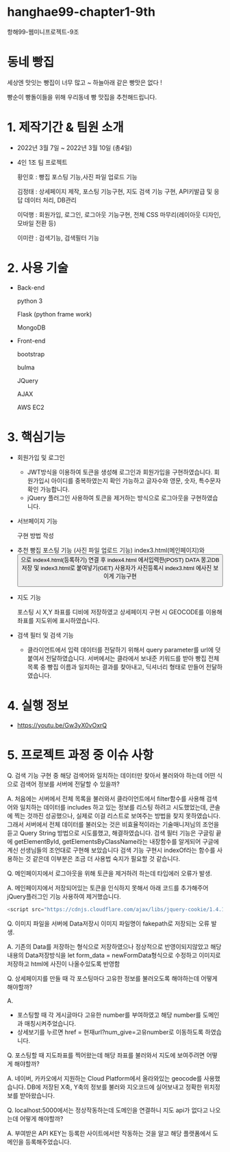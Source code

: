 # hanghae99-chapter1-9th
항해99-웹미니프로젝트-9조


# 동네 빵집

세상엔 맛잇는 빵집이 너무 많고 ~ 하늘아래 같은 빵맛은 없다 !

빵순이 빵돌이들을 위해 우리동네 빵 맛집을 추천해드립니다.


# 1. 제작기간 & 팀원 소개

- 2022년 3월 7일 ~ 2022년 3월 10일 (총4일)

- 4인 1조 팀 프로젝트

     황인호 : 빵집 포스팅 기능,사진 파일 업로드 기능

     김정태 : 상세페이지 제작, 포스팅 기능구현, 지도 검색 기능 구현, API키발급 및 응답 데이터 처리, DB관리
  
     이덕행 : 회원가입, 로그인, 로그아웃 기능구현, 전체 CSS 마무리(레이아웃 디자인, 모바일 전환 등)

     이미란 : 검색기능, 검색필터 기능




# 2. 사용 기술 


- Back-end

     python 3

     Flask (python frame work)

     MongoDB


- Front-end

     bootstrap

     bulma

     JQuery

     AJAX

     AWS EC2




# 3. 핵심기능

- 회원가입 및 로그인

  * JWT방식을 이용하여 토큰을 생성해 로그인과 회원가입을 구현하였습니다.
    회원가입시 아이디를 중복하였는지 확인 가능하고 글자수와 영문, 숫자, 특수문자 확인 가능합니다.
  * jQuery 플러그인 사용하여 토큰을 제거하는 방식으로 로그아웃을 구현하였습니다.

- 서브페이지 기능

     구현 방법 작성


- 추천 빵집 포스팅 기능 (사진 파일 업로드 기능)
index3.html(메인페이지)와 <button>으로 index4.html(등록하기) 연결 후 index4.html 에서입력한(POST) DATA 몽고DB저장 및 index3.html로 붙여넣기(GET)
사용자가 사진등록시 index3.html 에사진 보이게 기능구현

- 지도 기능

     포스팅 시 X,Y 좌표를 디비에 저장하였고 상세페이지 구현 시 GEOCODE를 이용해 좌표를 지도위에 표시하였습니다.


- 검색 필터 및 검색 기능

  * 클라이언트에서 입력 데이터를 전달하기 위해서 query parameter를 url에 덧붙여서 전달하였습니다.
    서버에서는 클라에서 보내준 키워드를 받아 빵집 전체 목록 중 빵집 이름과 일치하는 결과를 찾아내고,
    딕셔너리 형태로 만들어 전달하였습니다.



# 4. 실행 정보

 - https://youtu.be/Gw3yX0vOxrQ




# 5. 프로젝트 과정 중 이슈 사항

Q. 검색 기능 구현 중 해당 검색어와 일치하는 데이터만 찾아서 불러와야 하는데 어떤 식으로 검색어 정보를 서버에 전달할 수 있을까?

A. 처음에는 서버에서 전체 목록을 불러와서 클라이언트에서 filter함수를 사용해 검색어와 일치하는 데이터를 includes 하고 있는 정보를 리스팅 하려고 시도했었는데, 콘솔에 찍는 것까진 성공했으나, 실제로 이걸 리스트로 보여주는 방법을 찾지 못하였습니다. 그래서 서버에서 전체 데이터를 불러오는 것은 비효율적이라는 기술매니저님의 조언을 듣고 Query String 방법으로 시도를했고, 해결하였습니다. 
 검색 필터 기능은 구글링 끝에 getElementById, getElementsByClassName라는 내장함수를 알게되어 구글에 계신 선생님들의 조언대로 구현해 보았습니다 검색 기능 구현시 indexOf라는 함수를 사용하는 것 같은데 이부분은 조금 더 사용법 숙지가 필요할 것 같습니다. 

Q. 메인페이지에서 로그아웃을 위해 토큰을 제거하려 하는데 타입에러 오류가 발생.

A. 메인페이지에서 저장되어있는 토큰을 인식하지 못해서 아래 코드를 추가해주어 jQuery플러그인 기능 사용하여 제거했습니다.
   ```python 
   <script src="https://cdnjs.cloudflare.com/ajax/libs/jquery-cookie/1.4.1/jquery.cookie.js"></script>
   ```
Q. 이미지 파일을 서버에 Data저장시 이미지 파일명이 fakepath로 저장되는 오류 발생.
     
A. 기존의 Data를 저장하는 형식으로 저장하였으나 정상적으로 반영이되지않았고 해당내용의 Data저장방식을 let form_data = newFormData형식으로 수정하고
이미지로 저장하고 html에 사진이 나올수있도록 반영함
     
Q. 상세페이지를 만들 때 각 포스팅마다 고유한 정보를 불러오도록 해야하는데 어떻게 해야할까?
 
A.
  - 포스팅할 때 각 게시글마다 고유한 number를 부여하였고 해당 number를 도메인과 매칭시켜주었습니다.
  - 상세보기를 누르면 href = 현재url?num_give=고유number로 이동하도록 하였습니다.

Q. 포스팅할 때 지도좌표를 찍어왔는데 해당 좌표를 불러와서 지도에 보여주려면 어떻게 해야할까?

A. 네이버, 카카오에서 지원하는 Cloud Platform에서 올라와있는 geocode를 사용했습니다. DB에 저장된 X축, Y축의 정보를 불러와 지오코드에 실어보내고 정확한 위치정보를 받아왔습니다.

Q. localhost:5000에서는 정상작동하는데 도메인을 연결하니 지도 api가 없다고 나오는데 어떻게 해야할까?

A. 부여받은 API KEY는 등록한 사이트에서만 작동하는 것을 알고 해당 플랫폼에서 도메인을 등록해주었습니다.


